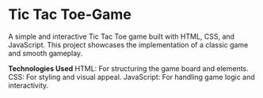 # Tic Tac Toe-Game

A simple and interactive Tic Tac Toe game built with HTML, CSS, and JavaScript. This project showcases the implementation of a classic game and smooth gameplay.

**Technologies Used**
HTML: For structuring the game board and elements.
CSS: For styling and visual appeal.
JavaScript: For handling game logic and interactivity.
